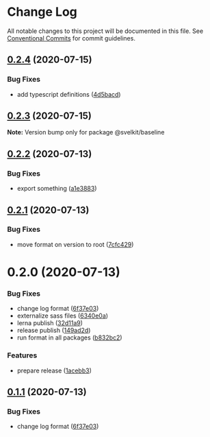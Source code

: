 # Change Log

All notable changes to this project will be documented in this file.
See [Conventional Commits](https://conventionalcommits.org) for commit guidelines.

## [0.2.4](https://github.com/kenoxa/svelkit/compare/@svelkit/baseline@0.2.3...@svelkit/baseline@0.2.4) (2020-07-15)

### Bug Fixes

- add typescript definitions ([4d5bacd](https://github.com/kenoxa/svelkit/commit/4d5bacdb2ed6c0a36f0b0f9599f94cc5a11bf9c3))

## [0.2.3](https://github.com/kenoxa/svelkit/compare/@svelkit/baseline@0.2.2...@svelkit/baseline@0.2.3) (2020-07-15)

**Note:** Version bump only for package @svelkit/baseline

## [0.2.2](https://github.com/kenoxa/svelkit/compare/@svelkit/baseline@0.2.1...@svelkit/baseline@0.2.2) (2020-07-13)

### Bug Fixes

- export something ([a1e3883](https://github.com/kenoxa/svelkit/commit/a1e388349d4d24a582ba1aa7b804cee3f6f8e97a))

## [0.2.1](https://github.com/kenoxa/svelkit/compare/@svelkit/baseline@0.2.0...@svelkit/baseline@0.2.1) (2020-07-13)

### Bug Fixes

- move format on version to root ([7cfc429](https://github.com/kenoxa/svelkit/commit/7cfc4290fb9ee89699ccd4ad0e4168d3f35f3b45))

# 0.2.0 (2020-07-13)

### Bug Fixes

- change log format ([6f37e03](https://github.com/kenoxa/svelkit/commit/6f37e03b0048897d1d3d85776d5b8cdb11e5aa35))
- externalize sass files ([6340e0a](https://github.com/kenoxa/svelkit/commit/6340e0a728c3f8a6525da44f6d2d0fe99401cf95))
- lerna publish ([32d11a9](https://github.com/kenoxa/svelkit/commit/32d11a90ded984106b6108b924475b123034c285))
- release publish ([149ad2d](https://github.com/kenoxa/svelkit/commit/149ad2db99827badfe984455e73092251e88aebf))
- run format in all packages ([b832bc2](https://github.com/kenoxa/svelkit/commit/b832bc28b18b28db3ee1215eca4aa0c70596752c))

### Features

- prepare release ([1acebb3](https://github.com/kenoxa/svelkit/commit/1acebb301731f940010f89eedafca730711b2b13))

## [0.1.1](https://github.com/kenoxa/svelkit/compare/@svelkit/baseline@0.1.0...@svelkit/baseline@0.1.1) (2020-07-13)

### Bug Fixes

- change log format ([6f37e03](https://github.com/kenoxa/svelkit/commit/6f37e03b0048897d1d3d85776d5b8cdb11e5aa35))
